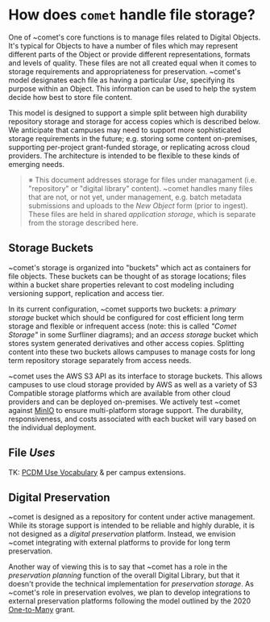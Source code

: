 How does `comet` handle file storage?
=====================================

One of ~comet's core functions is to manage files related to Digital Objects.
It's typical for Objects to have a number of files which may represent different
parts of the Object or provide different representations, formats and levels of
quality. These files are not all created equal when it comes to storage
requirements and appropriateness for preservation. ~comet's model designates
each file as having a particular _Use_, specifying its purpose within an Object.
This information can be used to help the system decide how best to store file
content.

This model is designed to support a simple split between high durability
repository storage and storage for access copies which is described below. We
anticipate that campuses may need to support more sophisticated storage
requirements in the future; e.g. storing some content on-premises, supporting
per-project grant-funded storage, or replicating across cloud providers. The
architecture is intended to be flexible to these kinds of emerging needs.

> ※ This document addresses storage for files under managament (i.e.
> "repository" or "digital library" content). ~comet handles many files that are
> not, or not yet, under management, e.g. batch metadata submissions and uploads
> to the _New Object_ form (prior to ingest). These files are held in shared
> _application storage_, which is separate from the storage described here.

## Storage Buckets

~comet's storage is organized into "buckets" which act as containers for file
objects. These buckets can be thought of as storage locations; files within a
bucket share properties relevant to cost modeling including versioning support,
replication and access tier.

In its current configuration, ~comet supports two buckets: a _primary storage_
bucket which should be configured for cost efficient long term storage and
flexible or infrequent access (note: this is called _"Comet Storage"_ in some
Surfliner diagrams); and an _access storage_ bucket which stores system
generated derivatives and other access copies. Splitting content into these
two buckets allows campuses to manage costs for long term repository storage
separately from access needs.

~comet uses the AWS S3 API as its interface to storage buckets. This allows
campuses to use cloud storage provided by AWS as well as a variety of S3
Compatible storage platforms which are available from other cloud providers and
can be deployed on-premises. We actively test ~comet against [MinIO][minio]
to ensure multi-platform storage support. The durability, responsiveness, and costs
associated with each bucket will vary based on the individual deployment.

## File _Uses_

TK: [PCDM Use Vocabulary][pcdm-use] & per campus extensions.

## Digital Preservation

~comet is designed as a repository for content under active management. While
its storage support is intended to be reliable and highly durable, it is not
designed as a _digital preservation_ platform. Instead, we envision ~comet
integrating with external platforms to provide for long term preservation.

Another way of viewing this is to say that ~comet has a role in the
_preservation planning_ function of the overall Digital Library, but that it
doesn't provide the technical implementation for _preservation storage_. As
~comet's role in preservation evolves, we plan to develop integrations to
external preservation platforms following the model outlined by the 2020
[One-to-Many][one-to-many] grant.

[comet-metadata]: ./metadata.yaml
[minio]: https://min.io/
[one-to-many]: https://wiki.lyrasis.org/display/OTM
[pcdm-use]: https://pcdm.org/2015/05/12/use
